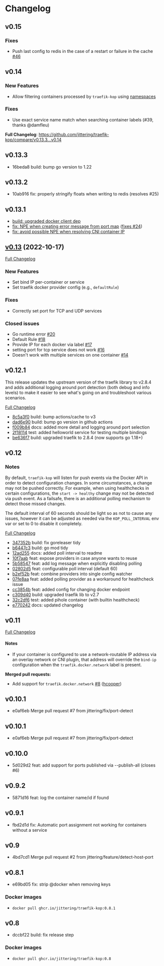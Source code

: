 # Changelog

## v0.15

### Fixes

- Push last config to redis in the case of a restart or failure in the cache [#46](https://github.com/jittering/traefik-kop/pull/46)

## v0.14

### New Features

- Allow filtering containers processed by `traefik-kop` using [namespaces](https://github.com/jittering/traefik-kop#namespaces)

### Fixes

- Use exact service name match when searching container labels (#39, thanks @damfleu)

**Full Changelog**: https://github.com/jittering/traefik-kop/compare/v0.13.3...v0.14

## v0.13.3

- 16beda8 build: bump go version to 1.22

## v0.13.2

- 10ab916 fix: properly stringify floats when writing to redis (resolves #25)

## v0.13.1

* [build: upgraded docker client dep](https://github.com/jittering/traefik-kop/commit/e7f30f3108f46cf0d174369b45f59d57398d002b)
* [fix: NPE when creating error message from port map](https://github.com/jittering/traefik-kop/commit/80d40e2aa904a78d4ec7b311c9f99bc449f556f3) ([fixes #24](https://github.com/jittering/traefik-kop/issues/24))
* [fix: avoid possible NPE when resolving CNI container IP](https://github.com/jittering/traefik-kop/commit/37686b0089ccaf91d4fa13df62447e15671944dd)



## [v0.13](https://github.com/jittering/traefik-kop/tree/v0.13) (2022-10-17)

[Full Changelog](https://github.com/jittering/traefik-kop/compare/v0.12.1...v0.13)

### New Features

- Set bind IP per-container or service
- Set traefik docker provider config (e.g., `defaultRule`)

### Fixes

- Correctly set port for TCP and UDP services

### Closed issues

- Go runtime error [\#20](https://github.com/jittering/traefik-kop/issues/20)
- Default Rule [\#18](https://github.com/jittering/traefik-kop/issues/18)
- Provide IP for each docker via label [\#17](https://github.com/jittering/traefik-kop/issues/17)
- setting port for tcp service does not work [\#16](https://github.com/jittering/traefik-kop/issues/16)
- Doesn't work with multiple services on one container [\#14](https://github.com/jittering/traefik-kop/issues/14)

## v0.12.1

This release updates the upstream version of the traefik library to v2.8.4 and
adds additional logging around port detection (both debug and info levels) to
make it easier to see what's going on and troubleshoot various scenarios.

[Full Changelog](https://github.com/jittering/traefik-kop/compare/v0.12...v0.12.1)

- [8c5a3f0](https://github.com/jittering/traefik-kop/commit/8c5a3f0) build: bump actions/cache to v3
- [dad6e90](https://github.com/jittering/traefik-kop/commit/dad6e90) build: bump go version in github actions
- [f009b84](https://github.com/jittering/traefik-kop/commit/f009b84) docs: added more detail and logging around port selection
- [2f18114](https://github.com/jittering/traefik-kop/commit/2f18114) test: added helloworld service for testing multiple bindings
- [be636f7](https://github.com/jittering/traefik-kop/commit/be636f7) build: upgraded traefik to 2.8.4 (now supports go 1.18+)

## v0.12

### Notes

By default, `traefik-kop` will listen for push events via the Docker API in
order to detect configuration changes. In some circumstances, a change may not
be pushed correctly. For example, when using healthchecks in certain
configurations, the `start -> healthy` change may not be detected via push
event. As a failsafe, there is an additional polling mechanism to detect those
missed changes.

The default interval of 60 seconds should be light so as not to cause any
issues, however it can be adjusted as needed via the `KOP_POLL_INTERVAL` env var
or set to 0 to disable it completely.

[Full Changelog](https://github.com/jittering/traefik-kop/compare/v0.11...v0.12)

- [347352b](https://github.com/jittering/traefik-kop/commit/347352b) build: fix goreleaser tidy
- [b6447c3](https://github.com/jittering/traefik-kop/commit/b6447c3) build: go mod tidy
- [12ad255](https://github.com/jittering/traefik-kop/commit/12ad255) docs: added poll interval to readme
- [10f7aab](https://github.com/jittering/traefik-kop/commit/10f7aab) feat: expose providers in case anyone wants to reuse
- [5b58547](https://github.com/jittering/traefik-kop/commit/5b58547) feat: add log message when explicitly disabling polling
- [02802d5](https://github.com/jittering/traefik-kop/commit/02802d5) feat: configurable poll interval (default 60)
- [b2ef52b](https://github.com/jittering/traefik-kop/commit/b2ef52b) feat: combine providers into single config watcher
- [07fe8aa](https://github.com/jittering/traefik-kop/commit/07fe8aa) feat: added polling provider as a workaround for healthcheck issue
- [cc3854b](https://github.com/jittering/traefik-kop/commit/cc3854b) feat: added config for changing docker endpoint
- [c309d40](https://github.com/jittering/traefik-kop/commit/c309d40) build: upgraded traefik lib to v2.7
- [32c2df6](https://github.com/jittering/traefik-kop/commit/32c2df6) test: added pihole container (with builtin healthcheck)
- [e770242](https://github.com/jittering/traefik-kop/commit/e770242) docs: updated changelog



## v0.11


[Full Changelog](https://github.com/jittering/traefik-kop/compare/v0.10.1...v0.11)

#### Notes

* If your container is configured to use a network-routable IP address via an
overlay network or CNI plugin, that address will override the `bind-ip`
configuration when the `traefik.docker.network` label is present.

**Merged pull requests:**

- Add support for `traefik.docker.network` [\#8](https://github.com/jittering/traefik-kop/pull/8) ([hcooper](https://github.com/hcooper))


## v0.10.1

* e0af6eb Merge pull request #7 from jittering/fix/port-detect



## v0.10.1

* e0af6eb Merge pull request #7 from jittering/fix/port-detect



## v0.10.0

* 5d029d2 feat: add support for ports published via --publish-all (closes #6)



## v0.9.2

* 5871d16 feat: log the container name/id if found



## v0.9.1


* fbd2d1d fix: Automatic port assignment not working for containers without a service


## v0.9


* 4bd7cd1 Merge pull request #2 from jittering/feature/detect-host-port



## v0.8.1


* e69bd05 fix: strip @docker when removing keys


### Docker images

- `docker pull ghcr.io/jittering/traefik-kop:0.8.1`


## v0.8


* dccbf22 build: fix release step


### Docker images

- `docker pull ghcr.io/jittering/traefik-kop:0.8`
